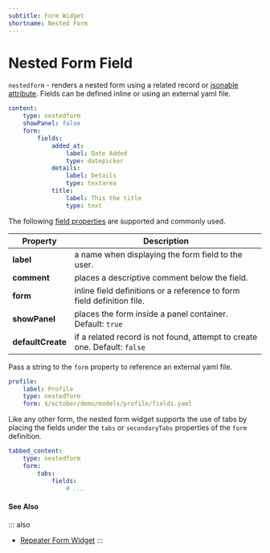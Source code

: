 ```yaml
---
subtitle: Form Widget
shortname: Nested Form
---
```

# Nested Form Field

`nestedform` - renders a nested form using a related record or [jsonable attribute](../../extend/system/models.md). Fields can be defined inline or using an external yaml file.

```yaml
content:
    type: nestedform
    showPanel: false
    form:
        fields:
            added_at:
                label: Date Added
                type: datepicker
            details:
                label: Details
                type: textarea
            title:
                label: This the title
                type: text
```

The following [field properties](../form-fields.md) are supported and commonly used.

Property | Description
------------- | -------------
**label** | a name when displaying the form field to the user.
**comment** | places a descriptive comment below the field.
**form** | inline field definitions or a reference to form field definition file.
**showPanel** | places the form inside a panel container. Default: `true`
**defaultCreate** | if a related record is not found, attempt to create one. Default: `false`

Pass a string to the `form` property to reference an external yaml file.

```yaml
profile:
    label: Profile
    type: nestedform
    form: $/october/demo/models/profile/fields.yaml
```

Like any other form, the nested form widget supports the use of tabs by placing the fields under the `tabs` or `secondaryTabs` properties of the `form` definition.

```yaml
tabbed_content:
    type: nestedform
    form:
        tabs:
            fields:
                # ...
```

#### See Also

::: also
* [Repeater Form Widget](./widget-repeater.md)
:::
